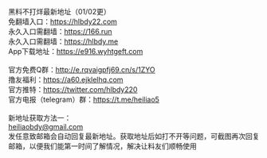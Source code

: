 黑料不打烊最新地址（01/02更）
<br> 免翻墙入口：https://hlbdy22.com
<br> 永久入口需翻墙：https://166.run
<br> 永久入口需翻墙：https://hlbdy.me
<br> App下载地址：https://e916.wyhtgeft.com
<br> 
<br> 官方免费Q群：http://e.rqvaigpfj69.cn/s/1ZYO
<br> 撸友福利：https://a60.ejklelhq.com
<br> 官方推特：https://twitter.com/hlbdy220
<br> 官方电报（telegram）群：https://t.me/heiliao5
<br> 
<br> 新地址获取方法一：
<br> heiliaobdy@gmail.com
<br> 发任意致邮箱会自动回复最新地址。获取地址后如打不开等问题，可截图再次回复邮箱，以便我们能第一时间了解情况，解决让料友们顺畅使用
